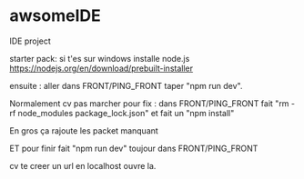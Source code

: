 # awsomeIDE
IDE project 

starter pack:
si t'es sur windows installe node.js
https://nodejs.org/en/download/prebuilt-installer



ensuite : 
aller dans FRONT/PING_FRONT
taper "npm run dev".

Normalement cv pas marcher pour fix :
dans FRONT/PING_FRONT fait "rm -rf node_modules package_lock.json"
et fait un "npm install"

En gros ça rajoute les packet manquant

ET pour finir fait "npm run dev" toujour dans FRONT/PING_FRONT

cv te creer un url en localhost ouvre la.


